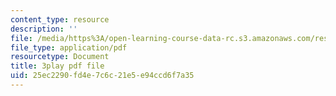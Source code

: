 ```yaml
---
content_type: resource
description: ''
file: /media/https%3A/open-learning-course-data-rc.s3.amazonaws.com/res-6-007-signals-and-systems-spring-2011/25ec2290fd4e7c6c21e5e94ccd6f7a35_HKMY-8BqWWw.pdf
file_type: application/pdf
resourcetype: Document
title: 3play pdf file
uid: 25ec2290-fd4e-7c6c-21e5-e94ccd6f7a35
---
```

